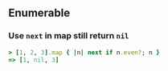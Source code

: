 ## Enumerable

### Use `next` in map still return `nil`

```ruby
> [1, 2, 3].map { |n| next if n.even?; n }
=> [1, nil, 3]
```

